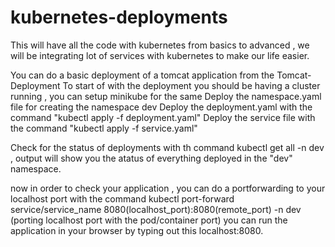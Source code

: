 # kubernetes-deployments
This will have all the code with kubernetes from basics to advanced , we will be integrating lot of services with kubernetes to make our life easier.

You can do a basic deployment of a tomcat application from the Tomcat-Deployment
To start of with the deployment you should be having a cluster running , you can setup minikube for the same
Deploy the namespace.yaml file for creating the namespace dev
Deploy the deployment.yaml with the command "kubectl apply -f deployment.yaml"
Deploy the service file with the command "kubectl apply -f service.yaml"

Check for the status of deployments with th command kubectl get all -n dev , output will show you the atatus of everything deployed in the "dev" namespace.

now in order to check your application , you can do a portforwarding to your localhost port with the command
kubectl port-forward service/service_name 8080(localhost_port):8080(remote_port) -n dev (porting localhost port with the pod/container port)
you can run the application in your browser by typing out this localhost:8080.

